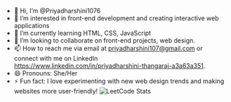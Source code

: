 - 👋 Hi, I’m @Priyadharshini1076
- 👀 I’m interested in front-end development and creating interactive web applications
- 🌱 I’m currently learning  HTML, CSS, JavaScript
- 💞️ I’m looking to collaborate on front-end projects, web design.
- 📫 How to reach me via email at priyadharshini107@gmail.com or connect with me on LinkedIn https://www.linkedin.com/in/priyadharshini-thangaraj-a3a63a351.
- 😄 Pronouns: She/Her
- ⚡ Fun fact: I love experimenting with new web design trends and making websites more user-friendly!
![LeetCode Stats](https://leetcard.jacoblin.cool/Priyadharshini_107?theme=dark&font=Arapey&ext=contest)


<!---
Priyadharshini1076/Priyadharshini1076 is a ✨ special ✨ repository because its `README.md` (this file) appears on your GitHub profile.
You can click the Preview link to take a look at your changes.
--->
